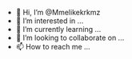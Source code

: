 - 👋 Hi, I’m @Mmelikekrkmz
- 👀 I’m interested in ...
- 🌱 I’m currently learning ...
- 💞️ I’m looking to collaborate on ...
- 📫 How to reach me ...

<!---
Mmelikekrkmz/Mmelikekrkmz is a ✨ special ✨ repository because its `README.md` (this file) appears on your GitHub profile.
You can click the Preview link to take a look at your changes.
--->
